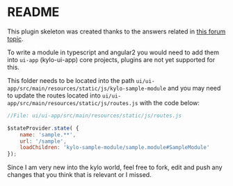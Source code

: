 # README

This plugin skeleton was created thanks to the answers related in [this forum topic](https://groups.google.com/d/msg/kylo-community/wWifXEw-J5o/tlRD6bF-AgAJ).

To write a module in typescript and angular2 you would need to add them into `ui-app` (kylo-ui-app) core projects, plugins are not yet supported for this.

This folder needs to be located into the path `ui/ui-app/src/main/resources/static/js/kylo-sample-module` and you may need to update the routes located into `ui/ui-app/src/main/resources/static/js/routes.js` with the code below:

```javascript
//File: ui/ui-app/src/main/resources/static/js/routes.js

$stateProvider.state( {
	name: 'sample.**',
	url: '/sample',
	loadChildren: 'kylo-sample-module/sample.module#SampleModule'
});
```

Since I am very new into the kylo world, feel free to fork, edit and push any changes that you think that is relevant or I missed.